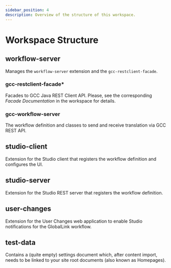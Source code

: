 ```yaml
---
sidebar_position: 4
description: Overview of the structure of this workspace.
---
```


# Workspace Structure

## workflow-server

Manages the `workflow-server` extension and the `gcc-restclient-facade`.

### gcc-restclient-facade*

Facades to GCC Java REST Client API. Please, see the corresponding
_Facade Documentation_ in the workspace for details.

### gcc-workflow-server

The workflow definition and classes to send and receive translation via GCC REST
API.

## studio-client

Extension for the Studio client that registers the workflow definition and
configures the UI.

## studio-server

Extension for the Studio REST server that registers the workflow definition.

## user-changes

Extension for the User Changes web application to enable Studio notifications
for the GlobalLink workflow.

## test-data

Contains a (quite empty) settings document which, after content import, needs to
be linked to your site root documents (also known as Homepages).
